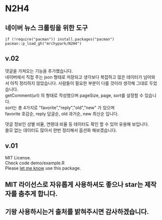 # N2H4 
## 네이버 뉴스 크롤링을 위한 도구

```
if (!require("pacman")) install.packages("pacman")
pacman::p_load_gh("mrchypark/N2H4")
```

## v.02

댓글을 가져오는 기능을 추가했습니다.<br>
네이버에서 직접 주는 json 형태로 저장되고 생각보다 복잡하고 많은 데이터가 넘어와서 아직 정리하지 않았습니다. 사람들이 필요한 부분이 다를 것이라 생각해 그대로 두었습니다.<br>
getComment(url) 의 형태로 작성했으며 pageSize, page, sort를 설정할 수 있습니다.<br>
sort는 총 4가지로 "favorite","reply","old","new" 가 있으며<br>
favorite 호감순, reply 답글순, old 과거순, new 최신순 입니다.<br>

댓글 정보인 성별 비율, 연령대 비율 등 데이터도 확인 할 수 있어 유용해 보입니다.<br>
쓸모 없는 데이터도 많아서 한번 정리해서 옵션화 해보겠습니다.<br>

## v.01

MIT License.<br>
Check code demo/example.R<br>
Please [let me know](mailto:mrchypark@gmail.com) use this package.

## MIT 라이선스로 자유롭게 사용하셔도 좋으나 star는 제작자를 춤추게 합니다.
## 기왕 사용하시는거 출처를 밝혀주시면 감사하겠습니다.
